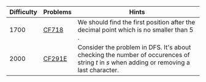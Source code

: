 | Difficulty | Problems | Hints |
| -------- | -------- | -------- |
| 1700 | [CF718](https://codeforces.com/problemset/problem/718/A) | We should find the first position after the decimal point which is no smaller than $5$ . |
| 2000 | [CF291E](https://codeforces.com/problemset/problem/291/E) | Consider the problem in DFS. It's about checking the number of occurences of string $t$ in $s$ when adding or removing a last character. |